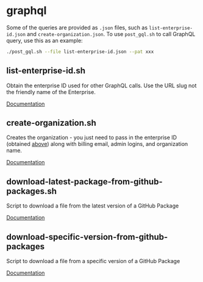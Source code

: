 # graphql

Some of the queries are provided as `.json` files, such as `list-enterprise-id.json` and `create-organization.json`. To use `post_gql.sh` to call GraphQL query, use this as an example:

```bash
./post_gql.sh --file list-enterprise-id.json --pat xxx
```

## list-enterprise-id.sh

Obtain the enterprise ID used for other GraphQL calls. Use the URL slug not the friendly name of the Enterprise.

[Documentation](https://docs.github.com/en/graphql/reference/queries#enterprise)

## create-organization.sh

Creates the organization - you just need to pass in the enterprise ID (obtained [above](https://github.com/joshjohanning/github-misc-scripts/tree/main/graphql#list-enterprise-idjson)) along with billing email, admin logins, and organization name.

[Documentation](https://docs.github.com/en/graphql/reference/mutations#createenterpriseorganization)

## download-latest-package-from-github-packages.sh

Script to download a file from the latest version of a GitHub Package

[Documentation](https://docs.github.com/en/graphql/reference/objects#package)

## download-specific-version-from-github-packages

Script to download a file from a specific version of a GitHub Package

[Documentation](https://docs.github.com/en/graphql/reference/objects#package)
